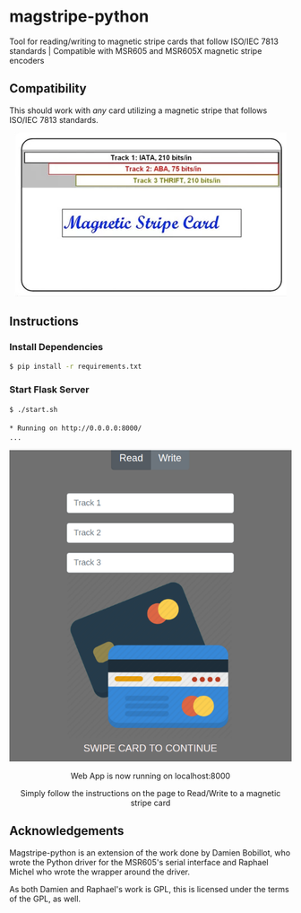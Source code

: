 # magstripe-python
Tool for reading/writing to magnetic stripe cards that follow ISO/IEC 7813 standards | Compatible with MSR605 and MSR605X magnetic stripe encoders

## Compatibility

This should work with *any* card utilizing a magnetic stripe that follows ISO/IEC 7813 standards.

<p align="center">
<img src ="static/magstripe.png">
</p>



## Instructions

### Install Dependencies

```bash
$ pip install -r requirements.txt
```

### Start Flask Server

```bash
$ ./start.sh

* Running on http://0.0.0.0:8000/
...
```

<p align="center">
<img src ="static/example.png">
</p>
<p align="center">Web App is now running on localhost:8000</p>
<p align="center">Simply follow the instructions on the page to Read/Write to a magnetic stripe card</p>

## Acknowledgements

Magstripe-python is an extension of the work done by Damien Bobillot, who wrote the Python
driver for the MSR605's serial interface and Raphael Michel who wrote the wrapper around the driver.

As both Damien and Raphael's work is GPL, this is licensed under the terms of the GPL, as well.
